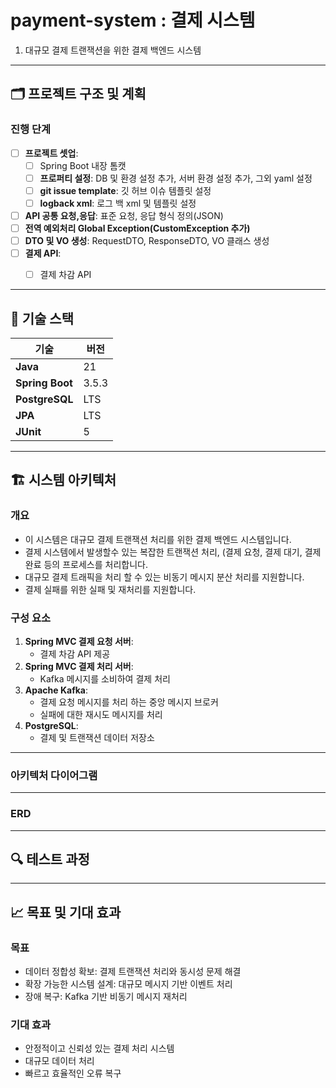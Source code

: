 
# payment-system : 결제 시스템

1. 대규모 결제 트랜잭션을 위한 결제 백엔드 시스템 

---

## 🗂️ 프로젝트 구조 및 계획

### **진행 단계**
- [ ] **프로젝트 셋업**:
  - [ ] Spring Boot 내장 톰캣
  - [ ] **프로퍼티 설정**: DB 및 환경 설정 추가, 서버 환경 설정 추가, 그외 yaml 설정 
  - [ ] **git issue template**: 깃 허브 이슈 템플릿 설정
  - [ ] **logback xml**: 로그 백 xml 및 템플릿 설정
- [ ] **API 공통 요청,응답**: 표준 요청, 응답 형식 정의(JSON)
- [ ] **전역 예외처리 Global Exception(CustomException 추가)**
- [ ] **DTO 및 VO 생성**: RequestDTO, ResponseDTO, VO 클래스 생성
- [ ] **결제 API**:
  - [ ] 결제 차감 API


---

## 🚀 기술 스택

| 기술                | 버전     |
|-------------------|--------|
| **Java**          | 21     |
| **Spring Boot**   | 3.5.3  |
| **PostgreSQL**    | LTS    |
| **JPA**           | LTS    |
| **JUnit**         | 5      |

---

## 🏗️ 시스템 아키텍처

### **개요**
 - 이 시스템은 대규모 결제 트랜잭션 처리를 위한 결제 백엔드 시스템입니다.
 - 결제 시스템에서 발생할수 있는 복잡한 트랜잭션 처리, (결제 요청, 결제 대기, 결제 완료 등의 프로세스를 처리합니다.
 - 대규모 결제 트래픽을 처리 할 수 있는 비동기 메시지 분산 처리를 지원합니다.
 - 결제 실패를 위한 실패 및 재처리를 지원합니다.

### **구성 요소**
1. **Spring MVC 결제 요청 서버**:
   - 결제 차감 API 제공
2. **Spring MVC 결제 처리 서버**:
   - Kafka 메시지를 소비하여 결제 처리  
3. **Apache Kafka**:
   - 결제 요청 메시지를 처리 하는 중앙 메시지 브로커 
   - 실패에 대한 재시도 메시지를 처리
4. **PostgreSQL**:
   - 결제 및 트랜잭션 데이터 저장소

---

### **아키텍처 다이어그램**

---


### **ERD**

---
## 🔍 테스트 과정

---

## 📈 목표 및 기대 효과

### **목표**
- 데이터 정합성 확보: 결제 트랜잭션 처리와 동시성 문제 해결
- 확장 가능한 시스템 설계: 대규모 메시지 기반 이벤트 처리
- 장애 복구: Kafka 기반 비동기 메시지 재처리

### **기대 효과**
- 안정적이고 신뢰성 있는 결제 처리 시스템
- 대규모 데이터 처리
- 빠르고 효율적인 오류 복구
